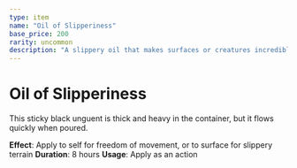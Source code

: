 ```yaml
---
type: item
name: "Oil of Slipperiness"
base_price: 200
rarity: uncommon
description: "A slippery oil that makes surfaces or creatures incredibly slick"
---
```


# Oil of Slipperiness

This sticky black unguent is thick and heavy in the container, but it flows quickly when poured.

**Effect**: Apply to self for freedom of movement, or to surface for slippery terrain
**Duration**: 8 hours
**Usage**: Apply as an action
